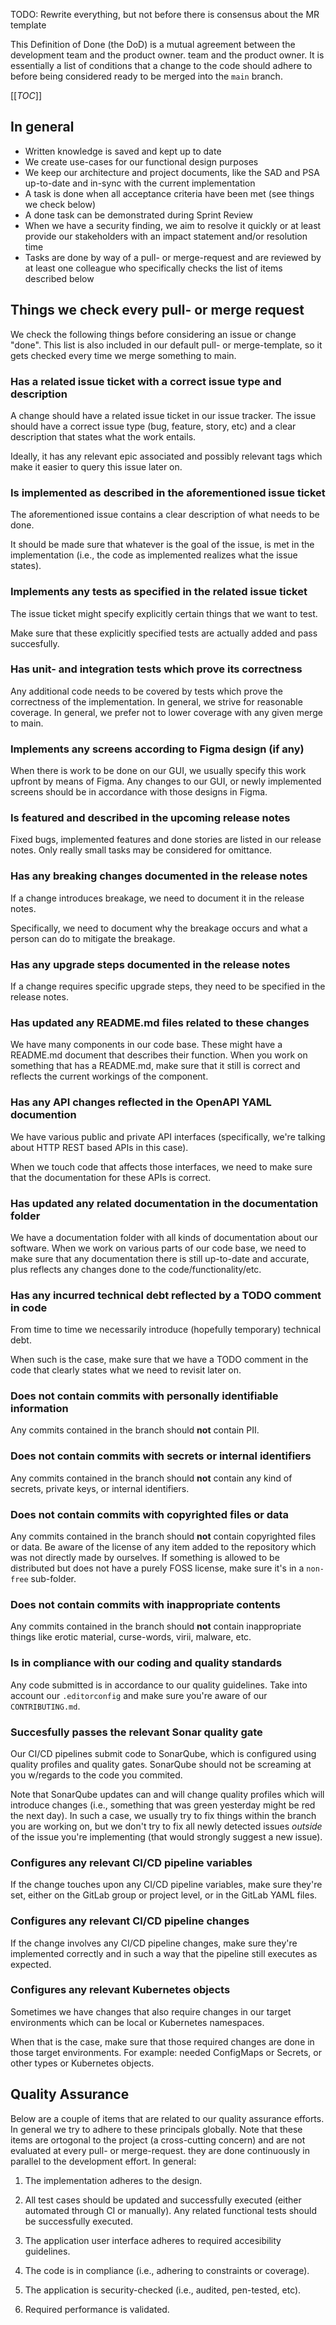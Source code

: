 TODO: Rewrite everything, but not before there is consensus about the MR template

This Definition of Done (the DoD) is a mutual agreement between the development
team and the product owner. team and the product owner. It is essentially a list
of conditions that a change to the code should adhere to before being considered
ready to be merged into the `main` branch.

[[_TOC_]]

## In general

* Written knowledge is saved and kept up to date
* We create use-cases for our functional design purposes
* We keep our architecture and project documents, like the SAD and PSA
  up-to-date and in-sync with the current implementation
* A task is done when all acceptance criteria have been met (see things
  we check below)
* A done task can be demonstrated during Sprint Review
* When we have a security finding, we aim to resolve it quickly or
  at least provide our stakeholders with an impact statement and/or
  resolution time
* Tasks are done by way of a pull- or merge-request and are reviewed
  by at least one colleague who specifically checks the list of items
  described below

## Things we check every pull- or merge request

We check the following things before considering an issue or change "done". This
list is also included in our default pull- or merge-template, so it gets checked
every time we merge something to main.

### Has a related issue ticket with a correct issue type and description

A change should have a related issue ticket in our issue tracker. The issue
should have a correct issue type (bug, feature, story, etc) and a clear
description that states what the work entails.

Ideally, it has any relevant epic associated and possibly relevant tags which
make it easier to query this issue later on.

### Is implemented as described in the aforementioned issue ticket

The aforementioned issue contains a clear description of what needs to be done.

It should be made sure that whatever is the goal of the issue, is met in the
implementation (i.e., the code as implemented realizes what the issue states).

### Implements any tests as specified in the related issue ticket

The issue ticket might specify explicitly certain things that we want to test.

Make sure that these explicitly specified tests are actually added and pass
succesfully.

### Has unit- and integration tests which prove its correctness

Any additional code needs to be covered by tests which prove the correctness of
the implementation. In general, we strive for reasonable coverage. In general,
we prefer not to lower coverage with any given merge to main.

### Implements any screens according to Figma design (if any)

When there is work to be done on our GUI, we usually specify this work upfront
by means of Figma. Any changes to our GUI, or newly implemented screens should
be in accordance with those designs in Figma.

### Is featured and described in the upcoming release notes

Fixed bugs, implemented features and done stories are listed in our release
notes. Only really small tasks may be considered for omittance.

### Has any breaking changes documented in the release notes

If a change introduces breakage, we need to document it in the release notes.

Specifically, we need to document why the breakage occurs and what a person can
do to mitigate the breakage.

### Has any upgrade steps documented in the release notes

If a change requires specific upgrade steps, they need to be specified in the
release notes.

### Has updated any README.md files related to these changes

We have many components in our code base. These might have a README.md document
that describes their function. When you work on something that has a README.md,
make sure that it still is correct and reflects the current workings of the
component.

### Has any API changes reflected in the OpenAPI YAML documention

We have various public and private API interfaces (specifically, we're talking
about HTTP REST based APIs in this case).

When we touch code that affects those interfaces, we need to make sure that the
documentation for these APIs is correct.

### Has updated any related documentation in the documentation folder

We have a documentation folder with all kinds of documentation about our
software. When we work on various parts of our code base, we need to make sure
that any documentation there is still up-to-date and accurate, plus reflects
any changes done to the code/functionality/etc.

### Has any incurred technical debt reflected by a TODO comment in code

From time to time we necessarily introduce (hopefully temporary) technical debt.

When such is the case, make sure that we have a TODO comment in the code that
clearly states what we need to revisit later on.

### Does not contain commits with personally identifiable information

Any commits contained in the branch should **not** contain PII.

### Does not contain commits with secrets or internal identifiers

Any commits contained in the branch should **not** contain any kind of secrets,
private keys, or internal identifiers.

### Does not contain commits with copyrighted files or data

Any commits contained in the branch should **not** contain copyrighted files
or data. Be aware of the license of any item added to the repository which was
not directly made by ourselves. If something is allowed to be distributed but
does not have a purely FOSS license, make sure it's in a `non-free` sub-folder.

### Does not contain commits with inappropriate contents

Any commits contained in the branch should **not** contain inappropriate things
like erotic material, curse-words, virii, malware, etc.

### Is in compliance with our coding and quality standards

Any code submitted is in accordance to our quality guidelines. Take into account
our `.editorconfig` and make sure you're aware of our `CONTRIBUTING.md`.

### Succesfully passes the relevant Sonar quality gate

Our CI/CD pipelines submit code to SonarQube, which is configured using quality
profiles and quality gates. SonarQube should not be screaming at you w/regards
to the code you commited.

Note that SonarQube updates can and will change quality profiles which will
introduce changes (i.e., something that was green yesterday might be red the
next day). In such a case, we usually try to fix things within the branch you
are working on, but we don't try to fix all newly detected issues *outside* of
the issue you're implementing (that would strongly suggest a new issue).

### Configures any relevant CI/CD pipeline variables

If the change touches upon any CI/CD pipeline variables, make sure they're set,
either on the GitLab group or project level, or in the GitLab YAML files.

### Configures any relevant CI/CD pipeline changes

If the change involves any CI/CD pipeline changes, make sure they're implemented
correctly and in such a way that the pipeline still executes as expected.

### Configures any relevant Kubernetes objects

Sometimes we have changes that also require changes in our target environments
which can be local or Kubernetes namespaces.

When that is the case, make sure that those required changes are done in those
target environments. For example: needed ConfigMaps or Secrets, or other types
or Kubernetes objects.

## Quality Assurance

Below are a couple of items that are related to our quality assurance efforts.
In general we try to adhere to these principals globally. Note that these items
are ortogonal to the project (a cross-cutting concern) and are not evaluated
at every pull- or merge-request. they are done continuously in parallel to the
development effort. In general:

1. The implementation adheres to the design.

2. All test cases should be updated and successfully executed (either automated
   through CI or manually). Any related functional tests should be successfully
   executed.

3. The application user interface adheres to required accesibility guidelines.

4. The code is in compliance (i.e., adhering to constraints or coverage).

5. The application is security-checked (i.e., audited, pen-tested, etc).

6. Required performance is validated.
